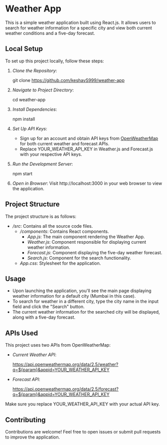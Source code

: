 # Weather App

This is a simple weather application built using React.js. It allows users to search for weather information for a specific city and view both current weather conditions and a five-day forecast.

## Local Setup

To set up this project locally, follow these steps:

1. *Clone the Repository*: 
   
   git clone https://github.com/keshavS999/weather-app
   

2. *Navigate to Project Directory*:
   
   cd weather-app
   

3. *Install Dependencies*:
   
   npm install
   

4. *Set Up API Keys*:
   - Sign up for an account and obtain API keys from [OpenWeatherMap](https://openweathermap.org/) for both current weather and forecast APIs.
   - Replace YOUR_WEATHER_API_KEY in Weather.js and Forecast.js with your respective API keys.

5. *Run the Development Server*:
   
   npm start
   

6. *Open in Browser*:
   Visit http://localhost:3000 in your web browser to view the application.

## Project Structure

The project structure is as follows:

- */src*: Contains all the source code files.
  - */components*: Contains React components.
    - *App.js*: The main component rendering the Weather App.
    - *Weather.js*: Component responsible for displaying current weather information.
    - *Forecast.js*: Component displaying the five-day weather forecast.
    - *Search.js*: Component for the search functionality.
  - *App.css*: Stylesheet for the application.

## Usage

- Upon launching the application, you'll see the main page displaying weather information for a default city (Mumbai in this case).
- To search for weather in a different city, type the city name in the input field and click the "Search" button.
- The current weather information for the searched city will be displayed, along with a five-day forecast.

## APIs Used

This project uses two APIs from OpenWeatherMap:
- *Current Weather API*: 
  
  https://api.openweathermap.org/data/2.5/weather?q=${param}&appid=YOUR_WEATHER_API_KEY
  
- *Forecast API*: 
  
  https://api.openweathermap.org/data/2.5/forecast?q=${param}&appid=YOUR_WEATHER_API_KEY
  

Make sure you replace YOUR_WEATHER_API_KEY with your actual API key.

## Contributing

Contributions are welcome! Feel free to open issues or submit pull requests to improve the application.